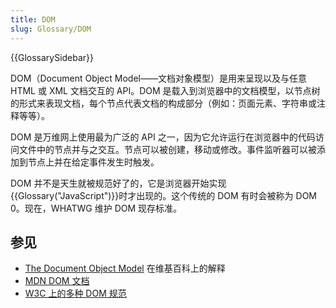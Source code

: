 ```yaml
---
title: DOM
slug: Glossary/DOM
---
```


{{GlossarySidebar}}

DOM（Document Object Model——文档对象模型）是用来呈现以及与任意 HTML 或 XML 文档交互的 API。DOM 是载入到浏览器中的文档模型，以节点树的形式来表现文档，每个节点代表文档的构成部分（例如：页面元素、字符串或注释等等）。

DOM 是万维网上使用最为广泛的 API 之一，因为它允许运行在浏览器中的代码访问文件中的节点并与之交互。节点可以被创建，移动或修改。事件监听器可以被添加到节点上并在给定事件发生时触发。

DOM 并不是天生就被规范好了的，它是浏览器开始实现{{Glossary("JavaScript")}}时才出现的。这个传统的 DOM 有时会被称为 DOM 0。现在，WHATWG 维护 DOM 现存标准。

## 参见

- [The Document Object Model](https://zh.wikipedia.org/wiki/Document_Object_Model) 在维基百科上的解释
- [MDN DOM 文档](/zh-CN/docs/Web/API/Document_Object_Model)
- [W3C 上的多种 DOM 规范](https://www.w3.org/DOM/DOMTR)
